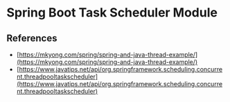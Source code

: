 # Spring Boot Task Scheduler Module

## References
- [https://mkyong.com/spring/spring-and-java-thread-example/](https://mkyong.com/spring/spring-and-java-thread-example/)
- [https://www.javatips.net/api/org.springframework.scheduling.concurrent.threadpooltaskscheduler](https://www.javatips.net/api/org.springframework.scheduling.concurrent.threadpooltaskscheduler)
